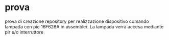 # prova
prova di creazione repository per realizzazione dispositivo comando lampada con pic 16F628A in assembler.
La lampada verrà accesa mediante pir e/o interruttore

